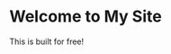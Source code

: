 <!DOCTYPE html>
<html>
<head>
  <title>My Free Website</title>
</head>
<body>
  <h1>Welcome to My Site</h1>
  <p>This is built for free!</p>
</body>
</html>
